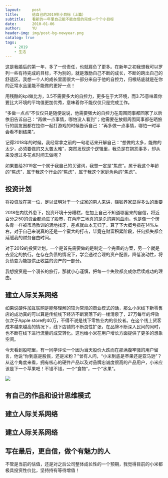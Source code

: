 ```yaml
---
layout:     post
title:      给自己的2019年小目标（上篇）
subtitle:   看新的一年里自己能不能自信的完成一个个小目标
date:       2010-01-06
author:     YU
header-img: img/post-bg-newyear.png
catalog: true
tags:
    - 2019
    - 生活
---
```


这是我婚后的第一年，多了一份责任，也就肩负了更多。在新年之初我想我可以罗列一些有待完成的目标，不为别的，就是激励自己不断的成长，不断的跨出自己的舒适区。我想一个人的成长里面很大一部分来自于他的自控力，归根结底就是在你的正常水品里能不能做的更好一点！

用残酷的kpi做比方，3.5不需要多大的自控力，更多在于大环境，而3.75意味着你要比大环境的平均值更加优秀，意味着你不能仅仅只是完成工作。

“多做一点点”不仅仅只是随便说说，他需要强大的自控力在周围同事都回家了以后依旧告诉自己：“再做一点事情，哪怕没人看到”；他需要在放假周围同事都在晒旅行的朋友圈都在拉你一起打游戏的时候告诉自己：“再多做一点事情，哪怕一时半会看不到结果”。

记得2018年的时候，我经常拿之前的一句老话来开解自己：“想做的太多，能做的太少，必须要做的又太苦太难”，突然发现这个逻辑里，我总是在抱怨事多，却从来没想过多花点时间去做呢？

如果要给2019定一个属于我自己的关键词，我想一定是“焦虑”。属于我这个年龄的“焦虑”，属于我这个行业的“焦虑”，属于我这个家庭角色的“焦虑”。


## 投资计划

将投资放在第一位，足以证明对于一个成家的男人来讲，赚钱养家显得多么的重要

2018在内忧外患下，投资环境十分糟糕，在加上自己不知道哪里来的自信，将近百分之50的资金都涌进了股市，在两岸三地真的是杀的腥风血雨，也是像一个愣头青一样被市场教训的满地找牙，差点就血本无归了。算了下大概亏损在14%左右，对于自己来说真的还是一个蛮大的打击，毕竟在财富积累阶段，任何损失都会延缓我的财务自由时间。

对于2019的投资计划，一个是首先需要做的是制定一个完善的方案，另一个就是去坚定的执行。在存在负债的情况下，学会通过合理的资产配置，降低波动性，将负债变为能提供正收益的资产的一部分。

我想投资是一个漫长的旅行，那就小心谨慎，把每一个失败都变成你后续成功的理由。

## 建立人际关系网络

如果说硬件加互联网是能够理解的较为常规的商业模式的话，那么小米线下新零售店的成功真的可以算是传统线下经济不断衰落下的一缕清泉了，27万每年的坪效仅次于Apple store的40万，不得不说是线下零售业内的佼佼者。在这个线上货客成本越来越高的情况下，线下店铺的不断良性扩张，在品牌不断深入民间的同时，也不断在线下进行流量的成交转化。这也给小米在用户增长方面提供了更多的想象空间。

今天看到股吧里，有一同学评论一个因为当天股价大跌而在那满腹牢骚的用户留言，他说“你到底是股民，还是米粉？”曾有人问，“小米到底是苹果还是亚马逊”？从这个角度来看，拥有核心的硬件产品以及对品牌忠诚度很高的产品用户，小米应该是下一个苹果吧！不错不错，一个“食物”，一个“水果”。

![](http://upload.semidata.info/new.eefocus.com/article/image/2017/11/24/5a17b08b7b82d.png)

## 有自己的作品和设计思维模式

## 建立人际关系网络

## 建立人际关系网络

## 写在最后，更自信，做个有魅力的人

不管是当前的估值，还是对之后公司整体成长性的一个预期，我觉得目前的小米都极具投资性价比，坚持持有等待增值！







